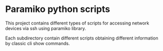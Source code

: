 # Paramiko python scripts

This project contains different types of scripts for accessing network devices via ssh using paramiko library.

Each subdirectory contain different scripts obtaining different information by classic cli show commands.